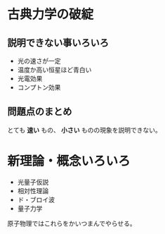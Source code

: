 # 古典力学の破綻
## 説明できない事いろいろ
- 光の速さが一定
- 温度か高い恒星ほど青白い
- 光電効果
- コンプトン効果

## 問題点のまとめ
とても **速い** もの、 **小さい** ものの現象を説明できない。

# 新理論・概念いろいろ
- 光量子仮説
- 相対性理論
- ド・ブロイ波
- 量子力学

原子物理ではこれらをかいつまんでやらせる。
